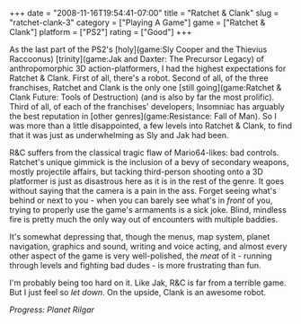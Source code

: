 +++
date = "2008-11-16T19:54:41-07:00"
title = "Ratchet & Clank"
slug = "ratchet-clank-3"
category = ["Playing A Game"]
game = ["Ratchet & Clank"]
platform = ["PS2"]
rating = ["Good"]
+++

As the last part of the PS2's [holy](game:Sly Cooper and the Thievius Raccoonus) [trinity](game:Jak and Daxter: The Precursor Legacy) of anthropomorphic 3D action-platformers, I had the highest expectations for Ratchet & Clank.  First of all, there's a robot.  Second of all, of the three franchises, Ratchet and Clank is the only one [still going](game:Ratchet & Clank Future: Tools of Destruction) (and is also by far the most prolific).  Third of all, of each of the franchises' developers, Insomniac has arguably the best reputation in [other genres](game:Resistance: Fall of Man).  So I was more than a little disappointed, a few levels into Ratchet & Clank, to find that it was just as underwhelming as Sly and Jak had been.

R&C suffers from the classical tragic flaw of Mario64-likes: bad controls.  Ratchet's unique gimmick is the inclusion of a bevy of secondary weapons, mostly projectile affairs, but tacking third-person shooting onto a 3D platformer is just as disastrous here as it is in the rest of the genre.  It goes without saying that the camera is a pain in the ass.  Forget seeing what's behind or next to you - when you can barely see what's in <i>front</i> of you, trying to properly use the game's armaments is a sick joke.  Blind, mindless fire is pretty much the only way out of encounters with multiple baddies.

It's somewhat depressing that, though the menus, map system, planet navigation, graphics and sound, writing and voice acting, and almost every other aspect of the game is very well-polished, the <i>meat</i> of it - running through levels and fighting bad dudes - is more frustrating than fun.

I'm probably being too hard on it.  Like Jak, R&C is far from a terrible game.  But I just feel so <i>let down</i>.  On the upside, Clank is an awesome robot.

<i>Progress: Planet Rilgar</i>
